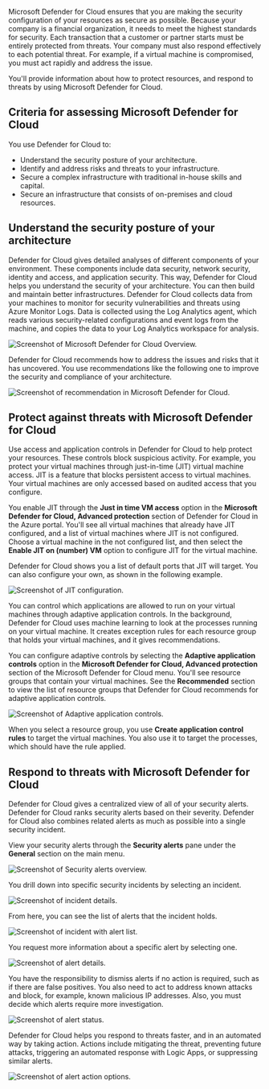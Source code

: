 Microsoft Defender for Cloud ensures that you are making the security configuration of your resources as secure as possible. Because your company is a financial organization, it needs to meet the highest standards for security. Each transaction that a customer or partner starts must be entirely protected from threats. Your company must also respond effectively to each potential threat. For example, if a virtual machine is compromised, you must act rapidly and address the issue.

You'll provide information about how to protect resources, and respond to threats by using Microsoft Defender for Cloud.

## Criteria for assessing Microsoft Defender for Cloud

You use Defender for Cloud to:

- Understand the security posture of your architecture.
- Identify and address risks and threats to your infrastructure.
- Secure a complex infrastructure with traditional in-house skills and capital.
- Secure an infrastructure that consists of on-premises and cloud resources.

## Understand the security posture of your architecture

Defender for Cloud gives detailed analyses of different components of your environment. These components include data security, network security, identity and access, and application security. This way, Defender for Cloud helps you understand the security of your architecture. You can then build and maintain better infrastructures. Defender for Cloud collects data from your machines to monitor for security vulnerabilities and threats using Azure Monitor Logs. Data is collected using the Log Analytics agent, which reads various security-related configurations and event logs from the machine, and copies the data to your Log Analytics workspace for analysis.

![Screenshot of Microsoft Defender for Cloud Overview.](../media/6-security-center-update-01.png)

Defender for Cloud recommends how to address the issues and risks that it has uncovered. You use recommendations like the following one to improve the security and compliance of your architecture.

![Screenshot of recommendation in Microsoft Defender for Cloud.](../media/6-security-center-update-02.png)

## Protect against threats with Microsoft Defender for Cloud

Use access and application controls in Defender for Cloud to help protect your resources. These controls block suspicious activity. For example, you protect your virtual machines through just-in-time (JIT) virtual machine access. JIT is a feature that blocks persistent access to virtual machines. Your virtual machines are only accessed based on audited access that you configure.

You enable JIT through the **Just in time VM access** option in the **Microsoft Defender for Cloud, Advanced protection** section of Defender for Cloud in the Azure portal. You'll see all virtual machines that already have JIT configured, and a list of virtual machines where JIT is not configured. Choose a virtual machine in the not configured list, and then select the **Enable JIT on (number) VM** option to configure JIT for the virtual machine.

Defender for Cloud shows you a list of default ports that JIT will target. You can also configure your own, as shown in the following example.

![Screenshot of JIT configuration.](../media/6-security-center-update-03.png)

You can control which applications are allowed to run on your virtual machines through adaptive application controls. In the background, Defender for Cloud uses machine learning to look at the processes running on your virtual machine. It creates exception rules for each resource group that holds your virtual machines, and it gives recommendations.

You can configure adaptive controls by selecting the **Adaptive application controls** option in the **Microsoft Defender for Cloud, Advanced protection** section of the Microsoft Defender for Cloud menu. You'll see resource groups that contain your virtual machines. See the **Recommended** section to view the list of resource groups that Defender for Cloud recommends for adaptive application controls.

![Screenshot of Adaptive application controls.](../media/6-security-center-update-04.png)

When you select a resource group, you use **Create application control rules** to target the virtual machines. You also use it to target the processes, which should have the rule applied.

## Respond to threats with Microsoft Defender for Cloud

Defender for Cloud gives a centralized view of all of your security alerts. Defender for Cloud ranks security alerts based on their severity. Defender for Cloud also combines related alerts as much as possible into a single security incident.

View your security alerts through the **Security alerts** pane under the **General** section on the main menu.

![Screenshot of Security alerts overview.](../media/6-security-center-update-05.png)

You drill down into specific security incidents by selecting an incident.

![Screenshot of incident details.](../media/6-security-center-update-06.png)

From here, you can see the list of alerts that the incident holds.

![Screenshot of incident with alert list.](../media/6-security-center-update-07.png)

You request more information about a specific alert by selecting one.

![Screenshot of alert details.](../media/6-security-center-update-08.png)

You have the responsibility to dismiss alerts if no action is required, such as if there are false positives. You also need to act to address known attacks and block, for example, known malicious IP addresses. Also, you must decide which alerts require more investigation.

![Screenshot of alert status.](../media/6-security-center-update-09.png)

Defender for Cloud helps you respond to threats faster, and in an automated way by taking action. Actions include mitigating the threat, preventing future attacks, triggering an automated response with Logic Apps, or suppressing similar alerts.

![Screenshot of alert action options.](../media/6-security-center-update-10.png)
